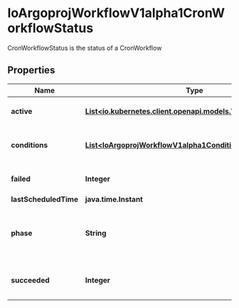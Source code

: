 

# IoArgoprojWorkflowV1alpha1CronWorkflowStatus

CronWorkflowStatus is the status of a CronWorkflow

## Properties

Name | Type | Description | Notes
------------ | ------------- | ------------- | -------------
**active** | [**List&lt;io.kubernetes.client.openapi.models.V1ObjectReference&gt;**](io.kubernetes.client.openapi.models.V1ObjectReference.md) | Active is a list of active workflows stemming from this CronWorkflow | 
**conditions** | [**List&lt;IoArgoprojWorkflowV1alpha1Condition&gt;**](IoArgoprojWorkflowV1alpha1Condition.md) | Conditions is a list of conditions the CronWorkflow may have | 
**failed** | **Integer** | v3.6 and after: Failed counts how many times child workflows failed | 
**lastScheduledTime** | **java.time.Instant** |  | 
**phase** | **String** | v3.6 and after: Phase is an enum of Active or Stopped. It changes to Stopped when stopStrategy.expression is true | 
**succeeded** | **Integer** | v3.6 and after: Succeeded counts how many times child workflows succeeded | 




